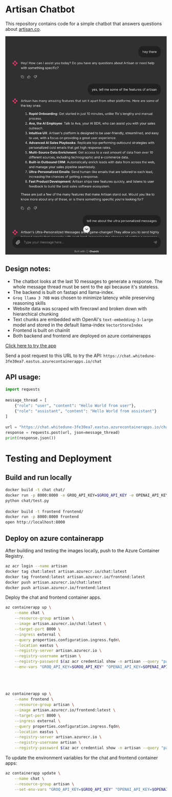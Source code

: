 # Artisan Chatbot
This repository contains code for a simple chatbot that answers questions about [artisan.co](https://www.artisan.co).

![image](content/image.png)

## Design notes:
- The chatbot looks at the last 10 messages to generate a response. The whole message thread must be sent to the api because it's stateless.
- The backend is built on fastapi and llama-index.
- `Groq llama 3 70B` was chosen to minimize latency while preserving reasoning skills
- Website data was scraped with firecrawl and broken down with hierarchical chunking
- Text chunks are embedded with OpenAI's `text-embedding-3-large` model and stored in the default llama-index `VectorStoreIndex`
- Frontend is built on chainlit
- Both backend and frontend are deployed on azure containerapps

[Click here to try the app](http://frontend.whitedune-3fe30ea7.eastus.azurecontainerapps.io)


Send a post request to this URL to try the API: `https://chat.whitedune-3fe30ea7.eastus.azurecontainerapps.io/chat`

## API usage:
```python
import requests

message_thread = [
    {"role": "user", "content": "Hello World from user"},
    {"role": "assistant", "content": "Hello World from assistant"}
]

url = "https://chat.whitedune-3fe30ea7.eastus.azurecontainerapps.io/chat"
response = requests.post(url, json=message_thread)
print(response.json())
```

# Testing and Deployment
## Build and run locally
```bash
docker build -t chat chat/ 
docker run -p 8000:8000 -e GROQ_API_KEY=$GROQ_API_KEY -e OPENAI_API_KEY=$OPENAI_API_KEY chat 
python chat/test.py

docker build -t frontend frontend/
docker run -p 8000:8000 frontend
open http://localhost:8000
```


## Deploy on azure containerapp
After building and testing the images locally, push to the Azure Container Registry.
```bash
az acr login --name artisan
docker tag chat:latest artisan.azurecr.io/chat:latest
docker tag frontend:latest artisan.azurecr.io/frontend:latest
docker push artisan.azurecr.io/chat:latest
docker push artisan.azurecr.io/frontend:latest
```

Deploy the chat and frontend container apps.
```bash
az containerapp up \
    --name chat \
    --resource-group artisan \
    --image artisan.azurecr.io/chat:latest \
    --target-port 8000 \
    --ingress external \
    --query properties.configuration.ingress.fqdn\
    --location eastus \
    --registry-server artisan.azurecr.io \
    --registry-username artisan \
    --registry-password $(az acr credential show -n artisan --query "passwords[0].value" -o tsv)\
    --env-vars "GROQ_API_KEY=$GROQ_API_KEY" "OPENAI_API_KEY=$OPENAI_API_KEY"




az containerapp up \
    --name frontend \
    --resource-group artisan \
    --image artisan.azurecr.io/frontend:latest \
    --target-port 8000 \
    --ingress external \
    --query properties.configuration.ingress.fqdn\
    --location eastus \
    --registry-server artisan.azurecr.io \
    --registry-username artisan \
    --registry-password $(az acr credential show -n artisan --query "passwords[0].value" -o tsv)
```

To update the environment variables for the chat and frontend container apps:
```bash
az containerapp update \
    --name chat \
    --resource-group artisan \
    --set-env-vars "GROQ_API_KEY=$GROQ_API_KEY" "OPENAI_API_KEY=$OPENAI_API_KEY"
```